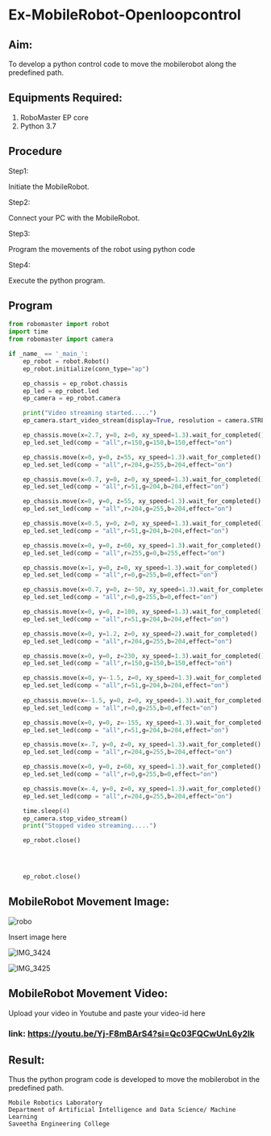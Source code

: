 # Ex-MobileRobot-Openloopcontrol
## Aim:

To develop a python control code to move the mobilerobot along the predefined path.

## Equipments Required:
1. RoboMaster EP core
2. Python 3.7

## Procedure

Step1:

 Initiate the MobileRobot.

Step2:

Connect your PC with the MobileRobot.

Step3:

Program the movements of the robot using python code 

Step4:

Execute the python program.

## Program
```python
from robomaster import robot
import time
from robomaster import camera

if _name_ == '_main_':
    ep_robot = robot.Robot()
    ep_robot.initialize(conn_type="ap")

    ep_chassis = ep_robot.chassis
    ep_led = ep_robot.led
    ep_camera = ep_robot.camera

    print("Video streaming started.....")
    ep_camera.start_video_stream(display=True, resolution = camera.STREAM_360P)

    ep_chassis.move(x=2.7, y=0, z=0, xy_speed=1.3).wait_for_completed()
    ep_led.set_led(comp = "all",r=150,g=150,b=150,effect="on")

    ep_chassis.move(x=0, y=0, z=55, xy_speed=1.3).wait_for_completed()
    ep_led.set_led(comp = "all",r=204,g=255,b=204,effect="on")

    ep_chassis.move(x=0.7, y=0, z=0, xy_speed=1.3).wait_for_completed()
    ep_led.set_led(comp = "all",r=51,g=204,b=204,effect="on")

    ep_chassis.move(x=0, y=0, z=55, xy_speed=1.3).wait_for_completed()
    ep_led.set_led(comp = "all",r=204,g=255,b=204,effect="on")

    ep_chassis.move(x=0.5, y=0, z=0, xy_speed=1.3).wait_for_completed()
    ep_led.set_led(comp = "all",r=51,g=204,b=204,effect="on")

    ep_chassis.move(x=0, y=0, z=60, xy_speed=1.3).wait_for_completed()
    ep_led.set_led(comp = "all",r=255,g=0,b=255,effect="on")

    ep_chassis.move(x=1, y=0, z=0, xy_speed=1.3).wait_for_completed()
    ep_led.set_led(comp = "all",r=0,g=255,b=0,effect="on")

    ep_chassis.move(x=0.7, y=0, z=-50, xy_speed=1.3).wait_for_completed()
    ep_led.set_led(comp = "all",r=0,g=255,b=0,effect="on")

    ep_chassis.move(x=0, y=0, z=100, xy_speed=1.3).wait_for_completed()
    ep_led.set_led(comp = "all",r=51,g=204,b=204,effect="on")

    ep_chassis.move(x=0, y=1.2, z=0, xy_speed=2).wait_for_completed()
    ep_led.set_led(comp = "all",r=204,g=255,b=204,effect="on")

    ep_chassis.move(x=0, y=0, z=230, xy_speed=1.3).wait_for_completed()
    ep_led.set_led(comp = "all",r=150,g=150,b=150,effect="on")

    ep_chassis.move(x=0, y=-1.5, z=0, xy_speed=1.3).wait_for_completed()
    ep_led.set_led(comp = "all",r=51,g=204,b=204,effect="on")
    
    ep_chassis.move(x=-1.5, y=0, z=0, xy_speed=1.3).wait_for_completed()
    ep_led.set_led(comp = "all",r=0,g=255,b=0,effect="on")

    ep_chassis.move(x=0, y=0, z=-155, xy_speed=1.3).wait_for_completed()
    ep_led.set_led(comp = "all",r=51,g=204,b=204,effect="on")

    ep_chassis.move(x=.7, y=0, z=0, xy_speed=1.3).wait_for_completed()
    ep_led.set_led(comp = "all",r=204,g=255,b=204,effect="on")

    ep_chassis.move(x=0, y=0, z=60, xy_speed=1.3).wait_for_completed()
    ep_led.set_led(comp = "all",r=0,g=255,b=0,effect="on")

    ep_chassis.move(x=.4, y=0, z=0, xy_speed=1.3).wait_for_completed()
    ep_led.set_led(comp = "all",r=204,g=255,b=204,effect="on")

    time.sleep(4)
    ep_camera.stop_video_stream()
    print("Stopped video streaming.....")

    ep_robot.close()



    
    ep_robot.close()
```

## MobileRobot Movement Image:

![robo](./img/robomaster.png)

Insert image here

![IMG_3424](https://github.com/Kishorekumar22060/mobilerobot-openloopcontrol/assets/141472136/fed237e1-2d4d-4e98-afd7-e030a925e93c)

![IMG_3425](https://github.com/Kishorekumar22060/mobilerobot-openloopcontrol/assets/141472136/bc768c52-e2ed-4bef-8599-800f4f90294a)

## MobileRobot Movement Video:

Upload your video in Youtube and paste your video-id here

### link: https://youtu.be/Yj-F8mBArS4?si=Qc03FQCwUnL6y2lk

## Result:
Thus the python program code is developed to move the mobilerobot in the predefined path.


```
Mobile Robotics Laboratory
Department of Artificial Intelligence and Data Science/ Machine Learning
Saveetha Engineering College
```
